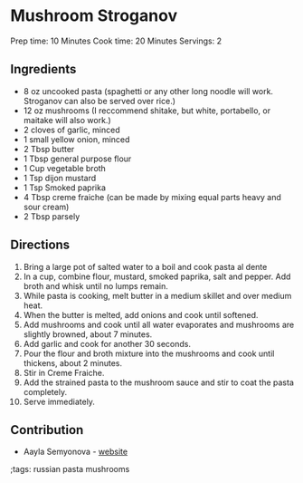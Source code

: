 # Mushroom Stroganov

Prep time: 10 Minutes
Cook time: 20 Minutes
Servings: 2

## Ingredients

- 8 oz uncooked pasta (spaghetti or any other long noodle will work. Stroganov can also be served over rice.)
- 12 oz mushrooms (I reccommend shitake, but white, portabello, or maitake will also work.)
- 2 cloves of garlic, minced
- 1 small yellow onion, minced
- 2 Tbsp butter
- 1 Tbsp general purpose flour
- 1 Cup vegetable broth
- 1 Tsp dijon mustard
- 1 Tsp Smoked paprika
- 4 Tbsp creme fraiche (can be made by mixing equal parts heavy and sour cream)
- 2 Tbsp parsely

## Directions

1. Bring a large pot of salted water to a boil and cook pasta al dente
2. In a cup, combine flour, mustard, smoked paprika, salt and pepper. Add broth and whisk until no lumps remain.
3. While pasta is cooking, melt butter in a medium skillet and over medium heat.
4. When the butter is melted, add onions and cook until softened.
5. Add mushrooms and cook until all water evaporates and mushrooms are slightly browned, about 7 minutes.
6. Add garlic and cook for another 30 seconds.
7. Pour the flour and broth mixture into the mushrooms and cook until thickens, about 2 minutes.
8. Stir in Creme Fraiche.
9. Add the strained pasta to the mushroom sauce and stir to coat the pasta completely.
10. Serve immediately.

## Contribution

- Aayla Semyonova - [website](https://aayla.dev)

;tags: russian pasta mushrooms
